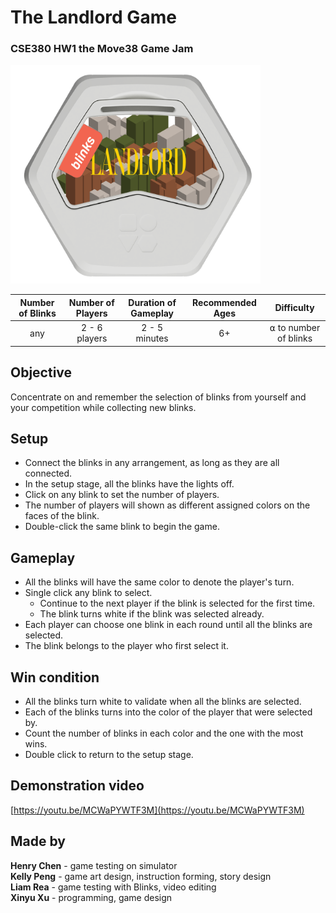 # The Landlord Game
### CSE380 HW1 the Move38 Game Jam

<div style="text-align: left"><img width='400' src="https://github.com/kellypeng44/CSE380-blinkgame/blob/master/Blinks_Game_Label_Art.png"></img></div>

| Number of Blinks  | Number of Players | Duration of Gameplay | Recommended Ages | Difficulty            |
|:-----------------:|:-----------------:|:--------------------:|:----------------:|:---------------------:|
| any               | 2 - 6 players     |  2 - 5 minutes       | 6+               | ⍺ to number of blinks |

## Objective
Concentrate on and remember the selection of blinks from yourself and your competition while collecting new blinks.

## Setup
* Connect the blinks in any arrangement, as long as they are all connected.
* In the setup stage, all the blinks have the lights off. 
* Click on any blink to set the number of players. 
* The number of players will shown as different assigned colors on the faces of the blink.
* Double-click the same blink to begin the game.

## Gameplay
* All the blinks will have the same color to denote the player's turn.
* Single click any blink to select.
  * Continue to the next player if the blink is selected for the first time.
  * The blink turns white if the blink was selected already.
* Each player can choose one blink in each round until all the blinks are selected.
* The blink belongs to the player who first select it.

## Win condition
* All the blinks turn white to validate when all the blinks are selected.
* Each of the blinks turns into the color of the player that were selected by.
* Count the number of blinks in each color and the one with the most wins.
* Double click to return to the setup stage.

## Demonstration video
[https://youtu.be/MCWaPYWTF3M](https://youtu.be/MCWaPYWTF3M)

## Made by
<b>Henry Chen</b> - game testing on simulator <br />
<b>Kelly Peng</b> - game art design, instruction forming, story design <br />
<b>Liam Rea</b> - game testing with Blinks, video editing <br />
<b>Xinyu Xu</b> - programming, game design
